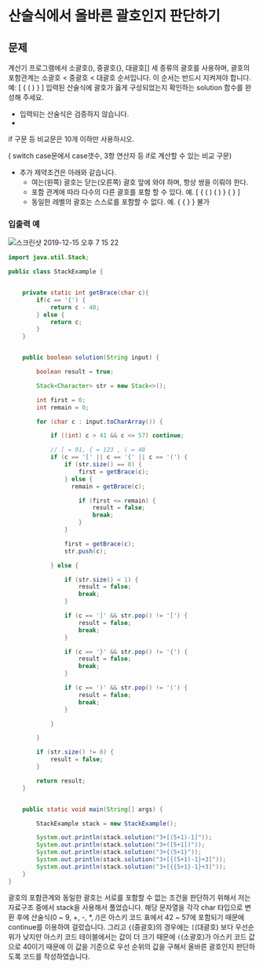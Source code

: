 # 산술식에서 올바른 괄호인지 판단하기
## 문제 

계산기 프로그램에서 소괄호(), 중괄호{}, 대괄호[] 세 종류의 괄호를 사용하며, 괄호의 포함관계는 소괄호 < 중괄호 < 대괄호 순서입니다. 이 순서는 반드시 지켜져야 합니다. 예: [ { ( ) } ]
입력된 산술식에 괄호가 옳게 구성되었는지 확인하는 solution 함수를 완성해 주세요.
* 입력되는 산술식은 검증하지 않습니다.
* 
if 구문 등 비교문은 10개 이하만 사용하시오.

( switch case문에서 case갯수, 3항 연산자 등 if로 계산할 수 있는 비교 구문)
* 추가 제약조건은 아래와 같습니다.
    * 여는(왼쪽) 괄호는 닫는(오른쪽) 괄호 앞에 와야 하며, 항상 쌍을 이뤄야 한다.
    * 포함 관계에 따라 다수의 다른 괄호를 포함 할 수 있다. 예. [ { ( ) ( ) } { } ]
    * 동일한 레벨의 괄호는 스스로를 포함할 수 없다. 예. { { } } 불가
    
    

### 입출력 예

![스크린샷 2019-12-15 오후 7 15 22](https://user-images.githubusercontent.com/22395934/70861298-45bbfc00-1f6f-11ea-8ec1-d9f071675e75.png)


```java
import java.util.Stack;

public class StackExample {


    private static int getBrace(char c){
        if(c == '{') {
            return c - 40;
        } else {
            return c;
        }
    }


    public boolean solution(String input) {

        boolean result = true;

        Stack<Character> str = new Stack<>();

        int first = 0;
        int remain = 0;

        for (char c : input.toCharArray()) {

            if ((int) c > 41 && c <= 57) continue;

            // [ = 91, { = 123 , ( = 40
            if (c == '[' || c == '{' || c == '(') {
                if (str.size() == 0) {
                    first = getBrace(c);
                } else {
                  remain = getBrace(c);

                    if (first <= remain) {
                        result = false;
                        break;
                    }
                }

                first = getBrace(c);
                str.push(c);

            } else {

                if (str.size() < 1) {
                    result = false;
                    break;
                }

                if (c == ']' && str.pop() != '[') {
                    result = false;
                    break;
                }

                if (c == '}' && str.pop() != '{') {
                    result = false;
                    break;
                }

                if (c == ')' && str.pop() != '(') {
                    result = false;
                    break;
                }

            }

        }

        if (str.size() != 0) {
            result = false;
        }

        return result;
    }


    public static void main(String[] args) {

        StackExample stack = new StackExample();

        System.out.println(stack.solution("3+[(5+1)-1]"));
        System.out.println(stack.solution("3+([5+1])"));
        System.out.println(stack.solution("3+{(5+1}"));
        System.out.println(stack.solution("3+[{(5+1)-1}+3]"));
        System.out.println(stack.solution("3+[{{5+1}-1}+3]"));
    }
}
```

괄호의 포함관계와 동일한 괄호는 서로를 포함할 수 없는 조건을 판단하기 위해서 저는 자료구조 중에서 stack을 사용해서 풀었습니다.
해당 문자열을 각각 char 타입으로 변환 후에 산술식(0 ~ 9, +, -, *, /)은 아스키 코드 표에서 42 ~ 57에 포함되기 때문에 continue를 이용하여 걸렀습니다.
그리고 `{`(중괄호)의 경우에는 `[`(대괄호) 보다 우선순위가 낮지만 아스키 코드 테이블에서는 값이 더 크기 때문에 `(`(소괄호)가 아스키 코드 값으로 40이기 때문에 이 값을 기준으로
우선 순위의 값을 구해서 올바른 괄호인지 판단하도록 코드를 작성하였습니다.

